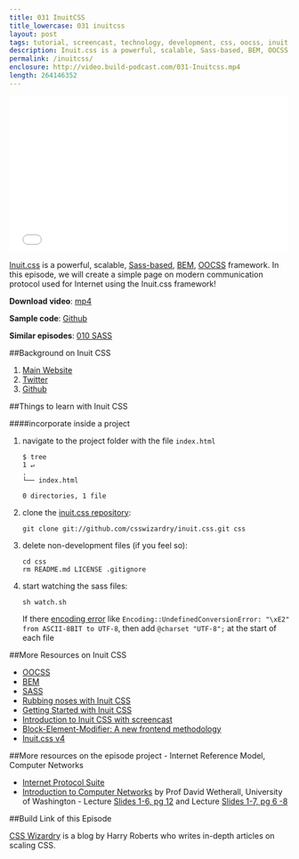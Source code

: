 ```yaml
---
title: 031 InuitCSS
title_lowercase: 031 inuitcss
layout: post
tags: tutorial, screencast, technology, development, css, oocss, inuit, smacss, bem, sass, modular, architecture, scalable, maintainable
description: Inuit.css is a powerful, scalable, Sass-based, BEM, OOCSS framework. In this episode, we will create a simple page on modern communication protocol used for Internet using the Inuit.css framework!
permalink: /inuitcss/
enclosure: http://video.build-podcast.com/031-Inuitcss.mp4
length: 264146352
---
```


<div id="video"><iframe src="//player.vimeo.com/video/58244363" width="500" height="281" frameborder="0" webkitallowfullscreen mozallowfullscreen allowfullscreen></iframe></div>

[Inuit.css](http://inuitcss.com/) is a powerful, scalable, [Sass-based](http://sass-lang.com/), [BEM](http://bem.info/), [OOCSS](http://oocss.org/) framework. In this episode, we will create a simple page on modern communication protocol used for Internet using the Inuit.css framework!

<p><strong>Download video</strong>: <a href="http://video.build-podcast.com/031-inuitcss.mp4" download="build-podcast-031-inuitcss.mp4">mp4</a></p>

**Sample code**: [Github](https://github.com/sayanee/build-podcast/tree/master/031-inuitcss)

**Similar episodes**: [010 SASS](/sass)

##Background on Inuit CSS

1. [Main Website](http://inuitcss.com/)
2. [Twitter](https://twitter.com/inuitcss)
3. [Github](https://github.com/csswizardry/inuit.css)


##Things to learn with Inuit CSS

####incorporate inside a project

1. navigate to the project folder with the file `index.html`

    ```
    $ tree                                                                                                                                                                          1 ↵
    .
    └── index.html

    0 directories, 1 file
    ```

2. clone the [inuit.css repository](https://github.com/csswizardry/inuit.css):

    ```
    git clone git://github.com/csswizardry/inuit.css.git css
    ```
3. delete non-development files (if you feel so):

    ```
    cd css
    rm README.md LICENSE .gitignore
    ```
4. start watching the sass files:

    ```
    sh watch.sh
    ```

    If there [encoding error](https://github.com/chriseppstein/compass/issues/205) like `Encoding::UndefinedConversionError: "\xE2" from ASCII-8BIT to UTF-8`, then add `@charset "UTF-8";` at the start of each file



##More Resources on Inuit CSS

- [OOCSS](http://oocss.org/)
- [BEM](http://bem.info/)
- [SASS](http://sass-lang.com/)
- [Rubbing noses with Inuit CSS](http://webdesign.tutsplus.com/tutorials/htmlcss-tutorials/rubbing-noses-with-inuit-css/)
- [Getting Started with Inuit CSS](http://inuitcss.com/2012/12/getting-started-with-inuit-css/)
- [Introduction to Inuit CSS with screencast](https://www.google.com/url?sa=t&rct=j&q=&esrc=s&source=web&cd=4&cad=rja&ved=0CEAQtwIwAw&url=http%3A%2F%2Fwww.youtube.com%2Fwatch%3Fv%3DIkaILVOgGRA&ei=Ft8BUfueOYbsrAeA7oGIAg&usg=AFQjCNH_088noljZCMXuoGa8LSXsYnUjjg&bvm=bv.41524429,d.bmk)
- [Block-Element-Modifier: A new frontend methodology](http://coding.smashingmagazine.com/a-new-front-end-methodology-bem-blocks-reiteration/)
- [Inuit.css v4](http://csswizardry.com/2012/09/inuit-css-v4-oocss-sass-and-more/)

##More resources on the episode project - Internet Reference Model, Computer Networks

- [Internet Protocol Suite](http://en.wikipedia.org/wiki/Internet_protocol_suite)
- [Introduction to Computer Networks](https://class.coursera.org/comnetworks-2012-001/class/index) by Prof David Wetherall, University of Washington - Lecture [Slides 1-6, pg 12](https://d19vezwu8eufl6.cloudfront.net/comnetworks/lecture_slides%2F1-6-protocol-layers-ink.pdf) and Lecture [Slides 1-7, pg 6 -8](https://d19vezwu8eufl6.cloudfront.net/comnetworks/lecture_slides%2F1-7-reference-models-ink.pdf)

##Build Link of this Episode

[CSS Wizardry](http://csswizardry.com/) is a blog by Harry Roberts who writes in-depth articles on scaling CSS.
